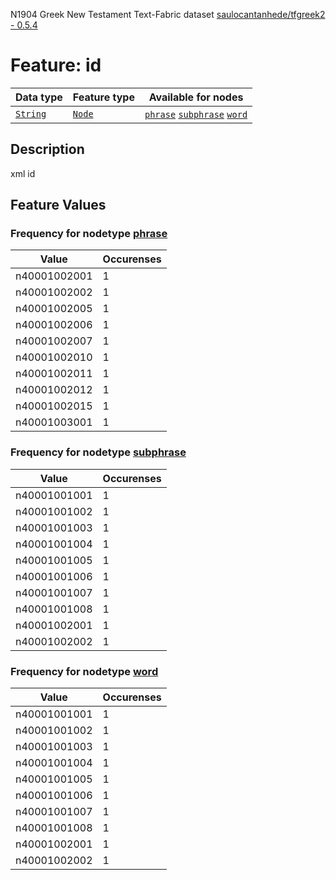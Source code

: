 N1904 Greek New Testament Text-Fabric dataset [saulocantanhede/tfgreek2 - 0.5.4](https://github.com/saulocantanhede/tfgreek2)
# Feature: id
Data type|Feature type|Available for nodes
---|---|---
[`String`](featurebydatatype.md#string)|[`Node`](featurebytype.md#node)| [`phrase`](featurebynodetype.md#phrase)  [`subphrase`](featurebynodetype.md#subphrase)  [`word`](featurebynodetype.md#word) 
## Description
xml id
## Feature Values
### Frequency for nodetype [phrase](featurebynodetype.md#phrase)
Value|Occurenses
---|---
n40001002001|1
n40001002002|1
n40001002005|1
n40001002006|1
n40001002007|1
n40001002010|1
n40001002011|1
n40001002012|1
n40001002015|1
n40001003001|1
### Frequency for nodetype [subphrase](featurebynodetype.md#subphrase)
Value|Occurenses
---|---
n40001001001|1
n40001001002|1
n40001001003|1
n40001001004|1
n40001001005|1
n40001001006|1
n40001001007|1
n40001001008|1
n40001002001|1
n40001002002|1
### Frequency for nodetype [word](featurebynodetype.md#word)
Value|Occurenses
---|---
n40001001001|1
n40001001002|1
n40001001003|1
n40001001004|1
n40001001005|1
n40001001006|1
n40001001007|1
n40001001008|1
n40001002001|1
n40001002002|1
